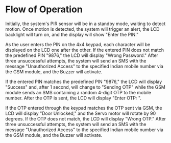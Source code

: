 # Flow of Operation 



Initially, the system's PIR sensor will be in a standby mode, waiting to detect motion. Once motion is detected, the system will trigger an alert, the LCD backlight will turn on, and the display will show "Enter the PIN."

As the user enters the PIN on the 4x4 keypad, each character will be displayed on the LCD one after the other. If the entered PIN does not match the predefined PIN "9876," the LCD will display "Wrong Password." After three unsuccessful attempts, the system will send an SMS with the message "Unauthorized Access" to the specified Indian mobile number via the GSM module, and the Buzzer will activate.

If the entered PIN matches the predefined PIN "9876," the LCD will display "Success" and, after 1 second, will change to "Sending OTP" while the GSM module sends an SMS containing a random 4-digit OTP to the mobile number. After the OTP is sent, the LCD will display "Enter OTP: ".

If the OTP entered through the keypad matches the OTP sent via GSM, the LCD will display "Door Unlocked," and the Servo motor will rotate by 90 degrees. If the OTP does not match, the LCD will display "Wrong OTP." After three unsuccessful attempts, the system will send an SMS with the message "Unauthorized Access" to the specified Indian mobile number via the GSM module, and the Buzzer will activate.
